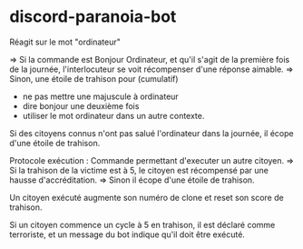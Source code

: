 # discord-paranoia-bot
Réagit sur le mot "ordinateur"

=> Si la commande est Bonjour Ordinateur, et qu'il s'agit de la première fois de la journée, l'interlocuteur se voit récompenser d'une réponse aimable.
=> Sinon, une étoile de trahison pour (cumulatif)
- ne pas mettre une majuscule à ordinateur
- ‎dire bonjour une deuxième fois
- ‎utiliser le mot ordinateur dans un autre contexte.

Si des citoyens connus n'ont pas salué l'ordinateur dans la journée, il écope d'une étoile de trahison.

Protocole exécution :
Commande permettant d'executer un autre citoyen.
=> Si la trahison de la victime est à 5, le citoyen est récompensé par une hausse d'accréditation.
=> Sinon il écope d'une étoile de trahison.


Un citoyen exécuté augmente son numéro de clone et reset son score de trahison.

Si un citoyen commence un cycle à 5 en trahison, il est déclaré comme terroriste, et un message du bot indique qu'il doit être exécuté.